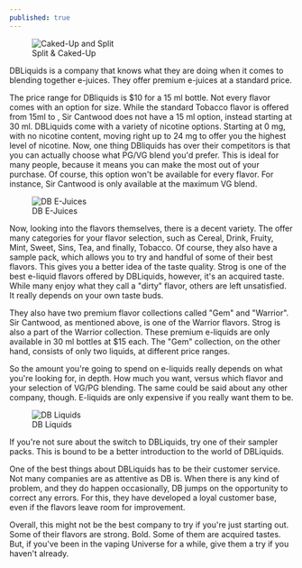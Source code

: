 ```yaml
---
published: true
---
```

<figure>
	<img src="{{ site.baseurl }}/assets/cakeup.jpg" alt="Caked-Up and Split">
	<figcaption>
		Split & Caked-Up
	</figcaption>
</figure>
DBLiquids is a company that knows what they are doing when it comes to blending together e-juices. They offer premium e-juices at a standard price.

The price range for DBliquids is $10 for a 15 ml bottle. Not every flavor comes with an option for size. While the standard Tobacco flavor is offered from 15ml to , Sir Cantwood does not have a 15 ml option, instead starting at 30 ml. DBLiquids come with a variety of nicotine options. Starting at 0 mg, with no nicotine content, moving right up to 24 mg to offer you the highest level of nicotine. Now, one thing DBliquids has over their competitors is that you can actually choose what PG/VG blend you'd prefer. This is ideal for many people, because it means you can make the most out of your purchase. Of course, this option won't be available for every flavor. For instance, Sir Cantwood is only available at the maximum VG blend.
<figure>
	<img src="{{ site.baseurl }}/assets/dbliquids.png" alt="DB E-Juices">
	<figcaption>
		DB E-Juices
	</figcaption>
</figure>
Now, looking into the flavors themselves, there is a decent variety. The offer many categories for your flavor selection, such as Cereal, Drink, Fruity, Mint, Sweet, Sins, Tea, and finally, Tobacco. Of course, they also have a sample pack, which allows you to try and handful of some of their best flavors. This gives you a better idea of the taste quality. Strog is one of the best e-liquid flavors offered by DBLiquids, however, it's an acquired taste. While many enjoy what they call a "dirty" flavor, others are left unsatisfied. It really depends on your own taste buds. 

They also have two premium flavor collections called "Gem" and "Warrior". Sir Cantwood, as mentioned above, is one of the Warrior flavors. Strog is also a part of the Warrior collection. These premium e-liquids are only available in 30 ml bottles at $15 each. The "Gem" collection, on the other hand, consists of only two liquids, at different price ranges.

So the amount you're going to spend on e-liquids really depends on what you're looking for, in depth. How much you want, versus which flavor and your selection of VG/PG blending. The same could be said about any other company, though. E-liquids are only expensive if you really want them to be. 
<figure>
	<img src="{{ site.baseurl }}/assets/dbbottles.jpg" alt="DB Liquids">
	<figcaption>
		DB Liquids
	</figcaption>
</figure>
If you're not sure about the switch to DBLiquids, try one of their sampler packs. This is bound to be a better introduction to the world of DBLiquids.

One of the best things about DBLiquids has to be their customer service. Not many companies are as attentive as DB is. When there is any kind of problem, and they do happen occasionally, DB jumps on the opportunity to correct any errors. For this, they have developed a loyal customer base, even if the flavors leave room for improvement.

Overall, this might not be the best company to try if you're just starting out. Some of their flavors are strong. Bold. Some of them are acquired tastes. But, if you've been in the vaping Universe for a while, give them a try if you haven't already.
